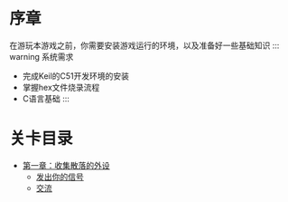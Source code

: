 # 序章
在游玩本游戏之前，你需要安装游戏运行的环境，以及准备好一些基础知识
::: warning 系统需求
- 完成Keil的C51开发环境的安装
- 掌握hex文件烧录流程
- C语言基础
:::
# 关卡目录
- [第一章：收集散落的外设](./1)
	- [发出你的信号](./1)
	- [交流](./2)